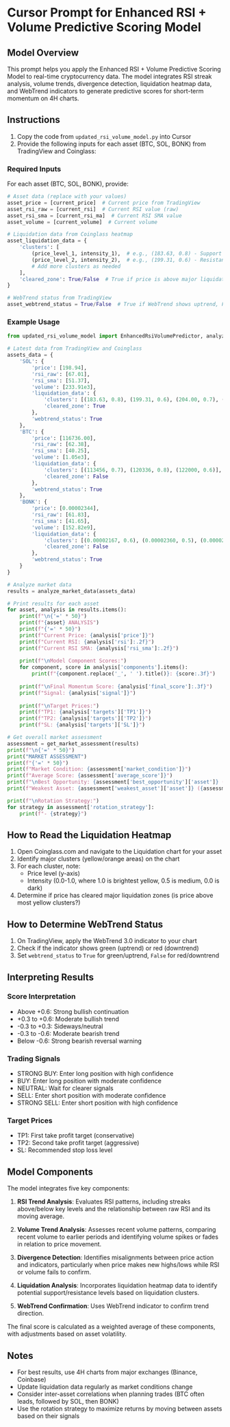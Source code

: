 # Cursor Prompt for Enhanced RSI + Volume Predictive Scoring Model

## Model Overview

This prompt helps you apply the Enhanced RSI + Volume Predictive Scoring Model to real-time cryptocurrency data. The model integrates RSI streak analysis, volume trends, divergence detection, liquidation heatmap data, and WebTrend indicators to generate predictive scores for short-term momentum on 4H charts.

## Instructions

1. Copy the code from `updated_rsi_volume_model.py` into Cursor
2. Provide the following inputs for each asset (BTC, SOL, BONK) from TradingView and Coinglass:

### Required Inputs

For each asset (BTC, SOL, BONK), provide:

```python
# Asset data (replace with your values)
asset_price = [current_price]  # Current price from TradingView
asset_rsi_raw = [current_rsi]  # Current RSI value (raw)
asset_rsi_sma = [current_rsi_ma]  # Current RSI SMA value
asset_volume = [current_volume]  # Current volume

# Liquidation data from Coinglass heatmap
asset_liquidation_data = {
    'clusters': [
        (price_level_1, intensity_1),  # e.g., (183.63, 0.8) - Support with 0.8 intensity
        (price_level_2, intensity_2),  # e.g., (199.31, 0.6) - Resistance with 0.6 intensity
        # Add more clusters as needed
    ],
    'cleared_zone': True/False  # True if price is above major liquidation clusters
}

# WebTrend status from TradingView
asset_webtrend_status = True/False  # True if WebTrend shows uptrend, False otherwise
```

### Example Usage

```python
from updated_rsi_volume_model import EnhancedRsiVolumePredictor, analyze_market_data, get_market_assessment

# Latest data from TradingView and Coinglass
assets_data = {
    'SOL': {
        'price': [198.94],
        'rsi_raw': [67.01],
        'rsi_sma': [51.37],
        'volume': [233.91e3],
        'liquidation_data': {
            'clusters': [(183.63, 0.8), (199.31, 0.6), (204.00, 0.7), (210.00, 0.5)],
            'cleared_zone': True
        },
        'webtrend_status': True
    },
    'BTC': {
        'price': [116736.00],
        'rsi_raw': [62.38],
        'rsi_sma': [40.25],
        'volume': [1.05e3],
        'liquidation_data': {
            'clusters': [(113456, 0.7), (120336, 0.8), (122000, 0.6)],
            'cleared_zone': False
        },
        'webtrend_status': True
    },
    'BONK': {
        'price': [0.00002344],
        'rsi_raw': [61.83],
        'rsi_sma': [41.65],
        'volume': [152.82e9],
        'liquidation_data': {
            'clusters': [(0.00002167, 0.6), (0.00002360, 0.5), (0.00002424, 0.7), (0.00002751, 0.8)],
            'cleared_zone': False
        },
        'webtrend_status': True
    }
}

# Analyze market data
results = analyze_market_data(assets_data)

# Print results for each asset
for asset, analysis in results.items():
    print(f"\n{'=' * 50}")
    print(f"{asset} ANALYSIS")
    print(f"{'=' * 50}")
    print(f"Current Price: {analysis['price']}")
    print(f"Current RSI: {analysis['rsi']:.2f}")
    print(f"Current RSI SMA: {analysis['rsi_sma']:.2f}")
    
    print(f"\nModel Component Scores:")
    for component, score in analysis['components'].items():
        print(f"{component.replace('_', ' ').title()}: {score:.3f}")
    
    print(f"\nFinal Momentum Score: {analysis['final_score']:.3f}")
    print(f"Signal: {analysis['signal']}")
    
    print(f"\nTarget Prices:")
    print(f"TP1: {analysis['targets']['TP1']}")
    print(f"TP2: {analysis['targets']['TP2']}")
    print(f"SL: {analysis['targets']['SL']}")

# Get overall market assessment
assessment = get_market_assessment(results)
print(f"\n{'=' * 50}")
print("MARKET ASSESSMENT")
print(f"{'=' * 50}")
print(f"Market Condition: {assessment['market_condition']}")
print(f"Average Score: {assessment['average_score']}")
print(f"\nBest Opportunity: {assessment['best_opportunity']['asset']} ({assessment['best_opportunity']['signal']})")
print(f"Weakest Asset: {assessment['weakest_asset']['asset']} ({assessment['weakest_asset']['signal']})")

print(f"\nRotation Strategy:")
for strategy in assessment['rotation_strategy']:
    print(f"- {strategy}")
```

## How to Read the Liquidation Heatmap

1. Open Coinglass.com and navigate to the Liquidation chart for your asset
2. Identify major clusters (yellow/orange areas) on the chart
3. For each cluster, note:
   - Price level (y-axis)
   - Intensity (0.0-1.0, where 1.0 is brightest yellow, 0.5 is medium, 0.0 is dark)
4. Determine if price has cleared major liquidation zones (is price above most yellow clusters?)

## How to Determine WebTrend Status

1. On TradingView, apply the WebTrend 3.0 indicator to your chart
2. Check if the indicator shows green (uptrend) or red (downtrend)
3. Set `webtrend_status` to `True` for green/uptrend, `False` for red/downtrend

## Interpreting Results

### Score Interpretation
- Above +0.6: Strong bullish continuation
- +0.3 to +0.6: Moderate bullish trend
- -0.3 to +0.3: Sideways/neutral
- -0.3 to -0.6: Moderate bearish trend
- Below -0.6: Strong bearish reversal warning

### Trading Signals
- STRONG BUY: Enter long position with high confidence
- BUY: Enter long position with moderate confidence
- NEUTRAL: Wait for clearer signals
- SELL: Enter short position with moderate confidence
- STRONG SELL: Enter short position with high confidence

### Target Prices
- TP1: First take profit target (conservative)
- TP2: Second take profit target (aggressive)
- SL: Recommended stop loss level

## Model Components

The model integrates five key components:

1. **RSI Trend Analysis**: Evaluates RSI patterns, including streaks above/below key levels and the relationship between raw RSI and its moving average.

2. **Volume Trend Analysis**: Assesses recent volume patterns, comparing recent volume to earlier periods and identifying volume spikes or fades in relation to price movement.

3. **Divergence Detection**: Identifies misalignments between price action and indicators, particularly when price makes new highs/lows while RSI or volume fails to confirm.

4. **Liquidation Analysis**: Incorporates liquidation heatmap data to identify potential support/resistance levels based on liquidation clusters.

5. **WebTrend Confirmation**: Uses WebTrend indicator to confirm trend direction.

The final score is calculated as a weighted average of these components, with adjustments based on asset volatility.

## Notes

- For best results, use 4H charts from major exchanges (Binance, Coinbase)
- Update liquidation data regularly as market conditions change
- Consider inter-asset correlations when planning trades (BTC often leads, followed by SOL, then BONK)
- Use the rotation strategy to maximize returns by moving between assets based on their signals
